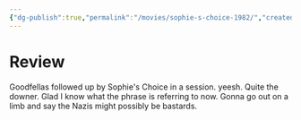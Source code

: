 ```yaml
---
{"dg-publish":true,"permalink":"/movies/sophie-s-choice-1982/","created":"2023-12-04","updated":"2023-12-28"}
---
```



# Review

Goodfellas followed up by Sophie's Choice in a session. yeesh. Quite the downer. Glad I know what the phrase is referring to now. Gonna go out on a limb and say the Nazis might possibly be bastards.
